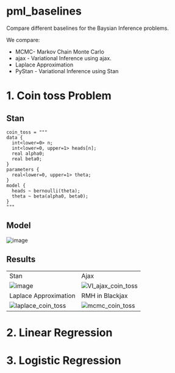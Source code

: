# pml_baselines

Compare different baselines for the Baysian Inference problems.

We compare:
* MCMC- Markov Chain Monte Carlo
* ajax - Variational Inference using ajax.
* Laplace Approximation
* PyStan - Variational Inference using Stan


# 1. Coin toss Problem
## Stan

```
coin_toss = """
data {
  int<lower=0> n;
  int<lower=0, upper=1> heads[n];
  real alpha0;
  real beta0;
}
parameters {
  real<lower=0, upper=1> theta;
}
model {
  heads ~ bernoulli(theta);
  theta ~ beta(alpha0, beta0);
}
"""
```
## Model
![image](https://user-images.githubusercontent.com/79975787/171649924-f9cac98e-8327-4ccb-8f97-0fb96b03f34d.png)

## Results
|||
|-|-|
|Stan|Ajax|
|![image](https://user-images.githubusercontent.com/79975787/171647694-ce1f8fd3-10ca-4e8e-87da-33461ec97711.png)|![VI_ajax_coin_toss](https://user-images.githubusercontent.com/79975787/171648141-f291c986-3180-47d8-9429-2cba003aec91.jpeg)|
|Laplace Approximation| RMH in Blackjax|
|![laplace_coin_toss](https://user-images.githubusercontent.com/79975787/171648134-c6a32162-5fcb-4619-8c64-93bac8f4c6a9.jpeg)|![mcmc_coin_toss](https://user-images.githubusercontent.com/79975787/171648139-3571aab4-54fa-4f4f-9adf-de6418fdf772.jpeg)|

# 2. Linear Regression
# 3. Logistic Regression
